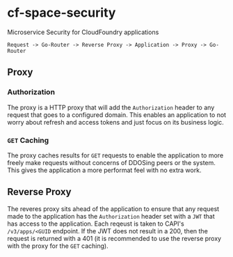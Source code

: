 # cf-space-security
Microservice Security for CloudFoundry applications

```
Request -> Go-Router -> Reverse Proxy -> Application -> Proxy -> Go-Router
```

## Proxy

### Authorization

The proxy is a HTTP proxy that will add the `Authorization` header to any
request that goes to a configured domain. This enables an application to not
worry about refresh and access tokens and just focus on its business logic.

### `GET` Caching
The proxy caches results for `GET` requests to enable the application to more
freely make requests without concerns of DDOSing peers or the system. This
gives the application a more performat feel with no extra work.

## Reverse Proxy

The reveres proxy sits ahead of the application to ensure that any request
made to the application has the `Authorization` header set with a `JWT` that
has access to the application. Each reqeust is taken to CAPI's
`/v3/apps/<GUID` endpoint. If the JWT does not result in a 200, then the
request is returned with a 401 (it is recommended to use the reverse proxy
with the proxy for the `GET` caching).
